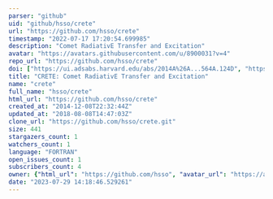 ```yaml
---
parser: "github"
uid: "github/hsso/crete"
url: "https://github.com/hsso/crete"
timestamp: "2022-07-17 17:20:54.699985"
description: "Comet RadiativE Transfer and Excitation"
avatar: "https://avatars.githubusercontent.com/u/8900031?v=4"
repo_url: "https://github.com/hsso/crete"
doi: ["https://ui.adsabs.harvard.edu/abs/2014A%26A...564A.124D", "https://ui.adsabs.harvard.edu/abs/2016ascl.soft12009D/abstract"]
title: "CRETE: Comet RadiativE Transfer and Excitation"
name: "crete"
full_name: "hsso/crete"
html_url: "https://github.com/hsso/crete"
created_at: "2014-12-08T22:32:44Z"
updated_at: "2018-08-08T14:47:03Z"
clone_url: "https://github.com/hsso/crete.git"
size: 441
stargazers_count: 1
watchers_count: 1
language: "FORTRAN"
open_issues_count: 1
subscribers_count: 4
owner: {"html_url": "https://github.com/hsso", "avatar_url": "https://avatars.githubusercontent.com/u/8900031?v=4", "login": "hsso", "type": "Organization"}
date: "2023-07-29 14:18:46.529261"
---
```

